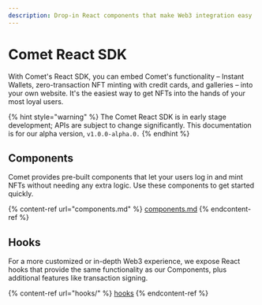 ```yaml
---
description: Drop-in React components that make Web3 integration easy
---
```


# Comet React SDK

With Comet's React SDK, you can embed Comet's functionality – Instant Wallets, zero-transaction NFT minting with credit cards, and galleries – into your own website. It's the easiest way to get NFTs into the hands of your most loyal users.

{% hint style="warning" %}
The Comet React SDK is in early stage development; APIs are subject to change significantly. This documentation is for our alpha version, `v1.0.0-alpha.0.`
{% endhint %}

## Components

Comet provides pre-built components that let your users log in and mint NFTs without needing any extra logic. Use these components to get started quickly.

{% content-ref url="components.md" %}
[components.md](components.md)
{% endcontent-ref %}

## Hooks

For a more customized or in-depth Web3 experience, we expose React hooks that provide the same functionality as our Components, plus additional features like transaction signing.

{% content-ref url="hooks/" %}
[hooks](hooks/)
{% endcontent-ref %}
